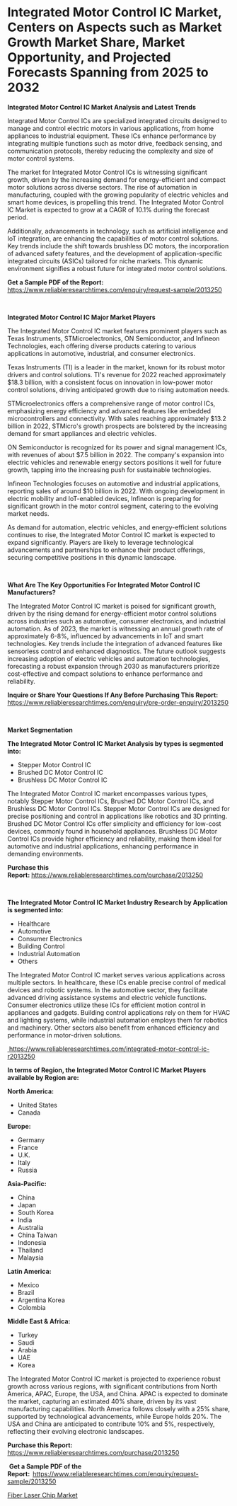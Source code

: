 <p><h1>Integrated Motor Control IC Market, Centers on Aspects such as Market Growth Market Share, Market Opportunity, and Projected Forecasts Spanning from 2025 to 2032</h1></p><p><strong>Integrated Motor Control IC Market Analysis and Latest Trends</strong></p>
<p><p>Integrated Motor Control ICs are specialized integrated circuits designed to manage and control electric motors in various applications, from home appliances to industrial equipment. These ICs enhance performance by integrating multiple functions such as motor drive, feedback sensing, and communication protocols, thereby reducing the complexity and size of motor control systems.</p><p>The market for Integrated Motor Control ICs is witnessing significant growth, driven by the increasing demand for energy-efficient and compact motor solutions across diverse sectors. The rise of automation in manufacturing, coupled with the growing popularity of electric vehicles and smart home devices, is propelling this trend. The Integrated Motor Control IC Market is expected to grow at a CAGR of 10.1% during the forecast period. </p><p>Additionally, advancements in technology, such as artificial intelligence and IoT integration, are enhancing the capabilities of motor control solutions. Key trends include the shift towards brushless DC motors, the incorporation of advanced safety features, and the development of application-specific integrated circuits (ASICs) tailored for niche markets. This dynamic environment signifies a robust future for integrated motor control solutions.</p></p>
<p><strong>Get a Sample PDF of the Report:&nbsp;</strong> <a href="https://www.reliableresearchtimes.com/enquiry/request-sample/2013250?utm_campaign=3313&utm_medium=2&utm_source=Github&utm_content=ia&utm_term=07042025&utm_id=integrated-motor-control-ic">https://www.reliableresearchtimes.com/enquiry/request-sample/2013250</a></p>
<p>&nbsp;</p>
<p><strong>Integrated Motor Control IC Major Market Players</strong></p>
<p><p>The Integrated Motor Control IC market features prominent players such as Texas Instruments, STMicroelectronics, ON Semiconductor, and Infineon Technologies, each offering diverse products catering to various applications in automotive, industrial, and consumer electronics. </p><p>Texas Instruments (TI) is a leader in the market, known for its robust motor drivers and control solutions. TI's revenue for 2022 reached approximately $18.3 billion, with a consistent focus on innovation in low-power motor control solutions, driving anticipated growth due to rising automation needs.</p><p>STMicroelectronics offers a comprehensive range of motor control ICs, emphasizing energy efficiency and advanced features like embedded microcontrollers and connectivity. With sales reaching approximately $13.2 billion in 2022, STMicro's growth prospects are bolstered by the increasing demand for smart appliances and electric vehicles.</p><p>ON Semiconductor is recognized for its power and signal management ICs, with revenues of about $7.5 billion in 2022. The company's expansion into electric vehicles and renewable energy sectors positions it well for future growth, tapping into the increasing push for sustainable technologies.</p><p>Infineon Technologies focuses on automotive and industrial applications, reporting sales of around $10 billion in 2022. With ongoing development in electric mobility and IoT-enabled devices, Infineon is preparing for significant growth in the motor control segment, catering to the evolving market needs.</p><p>As demand for automation, electric vehicles, and energy-efficient solutions continues to rise, the Integrated Motor Control IC market is expected to expand significantly. Players are likely to leverage technological advancements and partnerships to enhance their product offerings, securing competitive positions in this dynamic landscape.</p></p>
<p>&nbsp;</p>
<p><strong>What Are The Key Opportunities For Integrated Motor Control IC Manufacturers?</strong></p>
<p><p>The Integrated Motor Control IC market is poised for significant growth, driven by the rising demand for energy-efficient motor control solutions across industries such as automotive, consumer electronics, and industrial automation. As of 2023, the market is witnessing an annual growth rate of approximately 6-8%, influenced by advancements in IoT and smart technologies. Key trends include the integration of advanced features like sensorless control and enhanced diagnostics. The future outlook suggests increasing adoption of electric vehicles and automation technologies, forecasting a robust expansion through 2030 as manufacturers prioritize cost-effective and compact solutions to enhance performance and reliability.</p></p>
<p><strong>Inquire or Share Your Questions If Any Before Purchasing This Report:</strong> <a href="https://www.reliableresearchtimes.com/enquiry/pre-order-enquiry/2013250?utm_campaign=3313&utm_medium=2&utm_source=Github&utm_content=ia&utm_term=07042025&utm_id=integrated-motor-control-ic">https://www.reliableresearchtimes.com/enquiry/pre-order-enquiry/2013250</a></p>
<p>&nbsp;</p>
<p><strong>Market Segmentation</strong></p>
<p><strong>The Integrated Motor Control IC Market Analysis by types is segmented into:</strong></p>
<p><ul><li>Stepper Motor Control IC</li><li>Brushed DC Motor Control IC</li><li>Brushless DC Motor Control IC</li></ul></p>
<p><p>The Integrated Motor Control IC market encompasses various types, notably Stepper Motor Control ICs, Brushed DC Motor Control ICs, and Brushless DC Motor Control ICs. Stepper Motor Control ICs are designed for precise positioning and control in applications like robotics and 3D printing. Brushed DC Motor Control ICs offer simplicity and efficiency for low-cost devices, commonly found in household appliances. Brushless DC Motor Control ICs provide higher efficiency and reliability, making them ideal for automotive and industrial applications, enhancing performance in demanding environments.</p></p>
<p><strong>Purchase this Report:&nbsp;</strong><a href="https://www.reliableresearchtimes.com/purchase/2013250?utm_campaign=3313&utm_medium=2&utm_source=Github&utm_content=ia&utm_term=07042025&utm_id=integrated-motor-control-ic">https://www.reliableresearchtimes.com/purchase/2013250</a></p>
<p>&nbsp;</p>
<p><strong>The Integrated Motor Control IC Market Industry Research by Application is segmented into:</strong></p>
<p><ul><li>Healthcare</li><li>Automotive</li><li>Consumer Electronics</li><li>Building Control</li><li>Industrial Automation</li><li>Others</li></ul></p>
<p><p>The Integrated Motor Control IC market serves various applications across multiple sectors. In healthcare, these ICs enable precise control of medical devices and robotic systems. In the automotive sector, they facilitate advanced driving assistance systems and electric vehicle functions. Consumer electronics utilize these ICs for efficient motion control in appliances and gadgets. Building control applications rely on them for HVAC and lighting systems, while industrial automation employs them for robotics and machinery. Other sectors also benefit from enhanced efficiency and performance in motor-driven solutions.</p></p>
<p><a href="https://www.reliableresearchtimes.com/integrated-motor-control-ic-r2013250?utm_campaign=3313&utm_medium=2&utm_source=Github&utm_content=ia&utm_term=07042025&utm_id=integrated-motor-control-ic">&nbsp;https://www.reliableresearchtimes.com/integrated-motor-control-ic-r2013250</a></p>
<p><strong>In terms of Region, the Integrated Motor Control IC Market Players available by Region are:</strong></p>
<p>
    <p> <strong> North America: </strong>
        <ul>
            <li>United States</li>
            <li>Canada</li>
        </ul>
        </p> 
    <p> <strong> Europe: </strong>
        <ul>
            <li>Germany</li>
            <li>France</li>
            <li>U.K.</li>
            <li>Italy</li>
            <li>Russia</li>
        </ul>
        </p> 
    <p> <strong> Asia-Pacific: </strong>
        <ul>
            <li>China</li>
            <li>Japan</li>
            <li>South Korea</li>
            <li>India</li>
            <li>Australia</li>
            <li>China Taiwan</li>
            <li>Indonesia</li>
            <li>Thailand</li>
            <li>Malaysia</li>
        </ul>
        </p> 
    <p> <strong> Latin America: </strong>
        <ul>
            <li>Mexico</li>
            <li>Brazil</li>
            <li>Argentina Korea</li>
            <li>Colombia</li>
        </ul>
        </p> 
    <p> <strong> Middle East & Africa: </strong>
        <ul>
            <li>Turkey</li>
            <li>Saudi</li>
            <li>Arabia</li>
            <li>UAE</li>
            <li>Korea</li>
        </ul>
    </p>
    </p>
<p><p>The Integrated Motor Control IC market is projected to experience robust growth across various regions, with significant contributions from North America, APAC, Europe, the USA, and China. APAC is expected to dominate the market, capturing an estimated 40% share, driven by its vast manufacturing capabilities. North America follows closely with a 25% share, supported by technological advancements, while Europe holds 20%. The USA and China are anticipated to contribute 10% and 5%, respectively, reflecting their evolving electronic landscapes.</p></p>
<p><strong>Purchase this Report: </strong><a href="https://www.reliableresearchtimes.com/purchase/2013250?utm_campaign=3313&utm_medium=2&utm_source=Github&utm_content=ia&utm_term=07042025&utm_id=integrated-motor-control-ic">https://www.reliableresearchtimes.com/purchase/2013250</a></p>
<p>&nbsp;<strong>Get a Sample PDF of the Report:&nbsp;&nbsp;</strong><a href="https://www.reliableresearchtimes.com/enquiry/request-sample/2013250?utm_campaign=3313&utm_medium=2&utm_source=Github&utm_content=ia&utm_term=07042025&utm_id=integrated-motor-control-ic">https://www.reliableresearchtimes.com/enquiry/request-sample/2013250</a></p>
<p><strong></strong></p>
<p><p><a href="https://github.com/vigoseiler/Market-Research-Report-List-1/blob/main/fiber-laser-chip-market.md?utm_campaign=3313&utm_medium=2&utm_source=Github&utm_content=ia&utm_term=07042025&utm_id=integrated-motor-control-ic">Fiber Laser Chip Market</a></p></p>